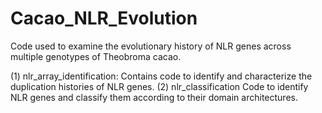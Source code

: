 # Cacao_NLR_Evolution
Code used to examine the evolutionary history of NLR genes across multiple genotypes of Theobroma cacao.

(1) nlr_array_identification: 
    Contains code to identify and characterize the duplication histories of NLR genes.
(2) nlr_classification
    Code to identify NLR genes and classify them according to their domain architectures.
